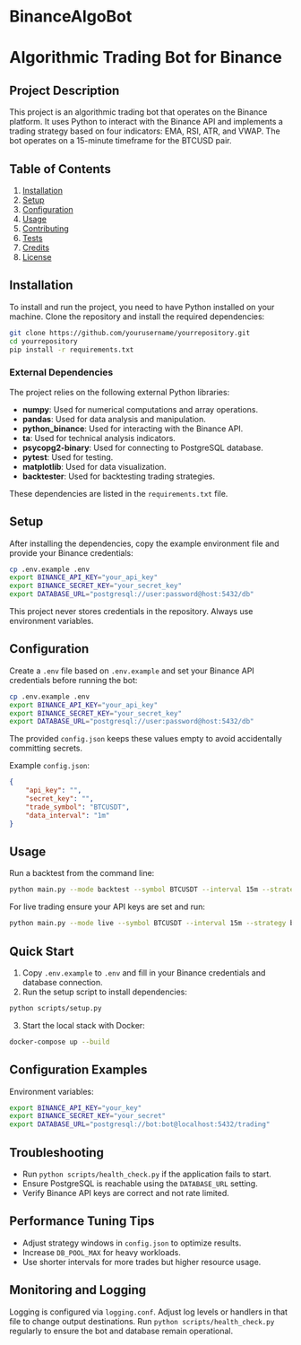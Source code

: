 # BinanceAlgoBot
# Algorithmic Trading Bot for Binance

## Project Description

This project is an algorithmic trading bot that operates on the Binance platform. It uses Python to interact with the Binance API and implements a trading strategy based on four indicators: EMA, RSI, ATR, and VWAP. The bot operates on a 15-minute timeframe for the BTCUSD pair.

## Table of Contents

1. [Installation](#installation)
2. [Setup](#setup)
3. [Configuration](#configuration)
4. [Usage](#usage)
3. [Contributing](#contributing)
4. [Tests](#tests)
5. [Credits](#credits)
6. [License](#license)

## Installation

To install and run the project, you need to have Python installed on your machine. Clone the repository and install the required dependencies:

```bash
git clone https://github.com/yourusername/yourrepository.git
cd yourrepository
pip install -r requirements.txt
```

### External Dependencies

The project relies on the following external Python libraries:

*   **numpy**: Used for numerical computations and array operations.
*   **pandas**: Used for data analysis and manipulation.
*   **python\_binance**: Used for interacting with the Binance API.
*   **ta**: Used for technical analysis indicators.
*   **psycopg2-binary**: Used for connecting to PostgreSQL database.
*   **pytest**: Used for testing.
*   **matplotlib**: Used for data visualization.
*   **backtester**: Used for backtesting trading strategies.

These dependencies are listed in the `requirements.txt` file.

## Setup

After installing the dependencies, copy the example environment file and provide your Binance credentials:

```bash
cp .env.example .env
export BINANCE_API_KEY="your_api_key"
export BINANCE_SECRET_KEY="your_secret_key"
export DATABASE_URL="postgresql://user:password@host:5432/db"
```

This project never stores credentials in the repository. Always use environment variables.

## Configuration

Create a `.env` file based on `.env.example` and set your Binance API credentials before running the bot:

```bash
cp .env.example .env
export BINANCE_API_KEY="your_api_key"
export BINANCE_SECRET_KEY="your_secret_key"
export DATABASE_URL="postgresql://user:password@host:5432/db"
```

The provided `config.json` keeps these values empty to avoid accidentally committing secrets.

Example `config.json`:

```json
{
    "api_key": "",
    "secret_key": "",
    "trade_symbol": "BTCUSDT",
    "data_interval": "1m"
}
```

## Usage

Run a backtest from the command line:

```bash
python main.py --mode backtest --symbol BTCUSDT --interval 15m --strategy btc
```

For live trading ensure your API keys are set and run:

```bash
python main.py --mode live --symbol BTCUSDT --interval 15m --strategy btc
```


## Quick Start

1. Copy `.env.example` to `.env` and fill in your Binance credentials and database connection.
2. Run the setup script to install dependencies:

```bash
python scripts/setup.py
```

3. Start the local stack with Docker:

```bash
docker-compose up --build
```

## Configuration Examples

Environment variables:

```bash
export BINANCE_API_KEY="your_key"
export BINANCE_SECRET_KEY="your_secret"
export DATABASE_URL="postgresql://bot:bot@localhost:5432/trading"
```

## Troubleshooting

- Run `python scripts/health_check.py` if the application fails to start.
- Ensure PostgreSQL is reachable using the `DATABASE_URL` setting.
- Verify Binance API keys are correct and not rate limited.

## Performance Tuning Tips

- Adjust strategy windows in `config.json` to optimize results.
- Increase `DB_POOL_MAX` for heavy workloads.
- Use shorter intervals for more trades but higher resource usage.

## Monitoring and Logging

Logging is configured via `logging.conf`. Adjust log levels or handlers in that file to change output destinations. Run `python scripts/health_check.py` regularly to ensure the bot and database remain operational.
